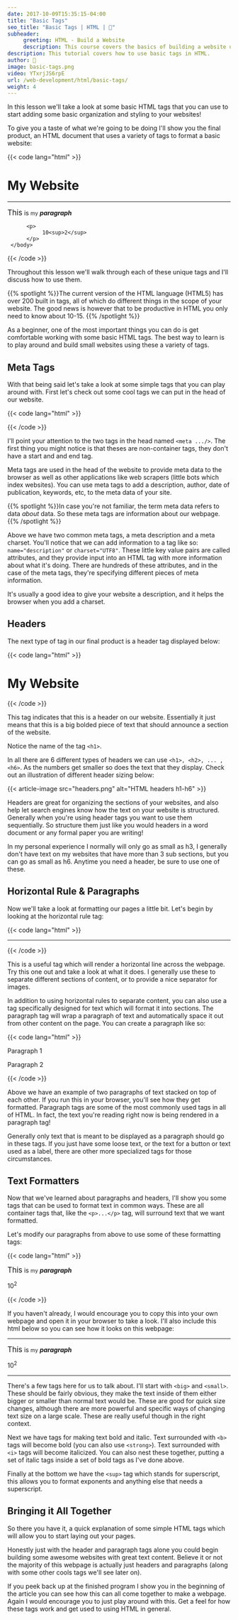 ```yaml
---
date: 2017-10-09T15:35:15-04:00
title: "Basic Tags"
seo_title: "Basic Tags | HTML | 🦒"
subheader:
     greeting: HTML - Build a Website
     description: This course covers the basics of building a website using HTML. Work your way through the videos/articles and I'll teach you everything you need to know to create a basic website!
description: This tutorial covers how to use basic tags in HTML.
author: 🦒
image: basic-tags.png
video: YTxrjJS6rpE
url: /web-development/html/basic-tags/
weight: 4
---
```


In this lesson we'll take a look at some basic HTML tags that you can use to start adding some basic organization and styling to your websites!

To give you a taste of what we're going to be doing I'll show you the final product, an HTML document that uses a variety of tags to format a basic website:

{{< code lang="html" >}}
<html>
     <head>
          <meta charset="UTF-8">
          <meta name="description" content="This is a great website">
          <title>My Website Title</title>
     </head>
     <body>
          <h1>My Website</h1>
          <hr/>
          <p>
               <big>This</big> is <small>my</small> <b><i>paragraph</i></b>
          </p>

          <p>
               10<sup>2</sup>
          </p>
     </body>
</html>
{{< /code >}}

Throughout this lesson we'll walk through each of these unique tags and I'll discuss how to use them. 

{{% spotlight %}}The current version of the HTML language (HTML5) has over 200 built in tags, all of which do different things in the scope of your website. The good news is however that to be productive in HTML you only need to know about 10-15. {{% /spotlight %}}

As a beginner, one of the most important things you can do is get comfortable working with some basic HTML tags. The best way to learn is to play around and build small websites using these a variety of tags. 

## Meta Tags

With that being said let's take a look at some simple tags that you can play around with. First let's check out some cool tags we can put in the head of our website. 

{{< code lang="html" >}}
<html>
     <head>
          <meta charset="UTF-8" />
          <meta name="description" content="This is a great website" />
          <title>My Website Title</title>
     </head>
    <body></body>
</html>
{{< /code >}}

I'll point your attention to the two tags in the head named `<meta .../>`. The first thing you might notice is that theses are non-container tags, they don't have a start and and end tag. 

Meta tags are used in the head of the website to provide meta data to the browser as well as other applications like web scrapers (little bots which index websites). You can use meta tags to add a description, author, date of publication, keywords, etc, to the meta data of your site. 

{{% spotlight %}}In case you're not familiar, the term meta data refers to data _about_ data. So these meta tags are information about our webpage. {{% /spotlight %}}

Above we have two common meta tags, a meta description and a meta charset. You'll notice that we can add information to a tag like so: `name="description"` or `charset="UTF8"`. These little key value pairs are called attributes, and they provide input into an HTML tag with more information about what it's doing. There are hundreds of these attributes, and in the case of the meta tags, they're specifying different pieces of meta information. 

It's usually a good idea to give your website a description, and it helps the browser when you add a charset. 

## Headers

The next type of tag in our final product is a header tag displayed below:

{{< code lang="html" >}}
<h1>My Website</h1>
{{< /code >}}

This tag indicates that this is a header on our website. Essentially it just means that this is a big bolded piece of text that should announce a section of the website. 

Notice the name of the tag `<h1>`. 

In all there are 6 different types of headers we can use `<h1>, <h2>, ... , <h6>`. As the numbers get smaller so does the text that they display. Check out an illustration of different header sizing below:  

{{< article-image src="headers.png" alt="HTML headers h1-h6" >}}

Headers are great for organizing the sections of your websites, and also help let search engines know how the text on your website is structured. Generally when you're using header tags you want to use them sequentially. So structure them just like you would headers in a word document or any formal paper you are writing!

In my personal experience I normally will only go as small as h3, I generally don't have text on my websites that have more than 3 sub sections, but you can go as small as h6. Anytime you need a header, be sure to use one of these. 

## Horizontal Rule & Paragraphs

Now we'll take a look at formatting our pages a little bit. Let's begin by looking at the horizontal rule tag:

{{< code lang="html" >}}
<hr/> 
{{< /code >}}

This is a useful tag which will render a horizontal line across the webpage. Try this one out and take a look at what it does. I generally use these to separate different sections of content, or to provide a nice separator for images. 

In addition to using horizontal rules to separate content, you can also use a tag specifically designed for text which will format it into sections. The paragraph tag will wrap a paragraph of text and automatically space it out from other content on the page. You can create a paragraph like so:

{{< code lang="html" >}}
<p>
  Paragraph 1
</p>

<p>
  Paragraph 2
</p>
{{< /code >}}

Above we have an example of two paragraphs of text stacked on top of each other. If you run this in your browser, you'll see how they get formatted. Paragraph tags are some of the most commonly used tags in all of HTML. In fact, the text you're reading right now is being rendered in a paragraph tag!

Generally only text that is meant to be displayed as a paragraph should go in these tags. If you just have some loose text, or the text for a button or text used as a label, there are other more specialized tags for those circumstances. 

## Text Formatters

Now that we've learned about paragraphs and headers, I'll show you some tags that can be used to format text in common ways. These are all container tags that, like the `<p>...</p>` tag, will surround text that we want formatted. 

Let's modify our paragraphs from above to use some of these formatting tags:

{{< code lang="html" >}}
<p>
  <big>This</big> is <small>my</small> <b><i>paragraph</i></b>
</p>

<p>
  10<sup>2</sup>
</p>
{{< /code >}}

If you haven't already, I would encourage you to copy this into your own webpage and open it in your browser to take a look. I'll also include this html below so you can see how it looks on this webpage:

<hr />
<p>
  <big>This</big> is <small>my</small> <b><i>paragraph</i></b>
</p>

<p>
  10<sup>2</sup>
</p>
<hr />

There's a few tags here for us to talk about. I'll start with `<big>` and `<small>`. These should be fairly obvious, they make the text inside of them either bigger or smaller than normal text would be. These are good for quick size changes, although there are more powerful and specific ways of changing text size on a large scale. These are really useful though in the right context. 

Next we have tags for making text bold and italic. Text surrounded with `<b>` tags will become bold (you can also use `<strong>`). Text surrounded with `<i>` tags will become italicized. You can also nest these together, putting a set of italic tags inside a set of bold tags as I've done above.

Finally at the bottom we have the `<sup>` tag which stands for superscript, this allows you to format exponents and anything else that needs a superscript. 

## Bringing it All Together

So there you have it, a quick explanation of some simple HTML tags which will allow you to start laying out your pages. 

Honestly just with the header and paragraph tags alone you could begin building some awesome websites with great text content. Believe it or not the majority of this webpage is actually just headers and paragraphs (along with some other cools tags we'll see later on).

If you peek back up at the finished program I show you in the beginning of the article you can see how this can all come together to make a webpage. Again I would encourage you to just play around with this. Get a feel for how these tags work and get used to using HTML in general. 